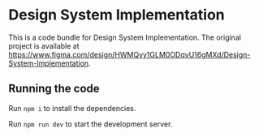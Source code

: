 
  # Design System Implementation

  This is a code bundle for Design System Implementation. The original project is available at https://www.figma.com/design/HWMQyy1GLM0ODqvU16gMXd/Design-System-Implementation.

  ## Running the code

  Run `npm i` to install the dependencies.

  Run `npm run dev` to start the development server.
  